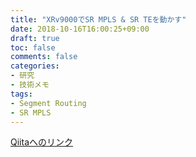 ```yaml
---
title: "XRv9000でSR MPLS & SR TEを動かす"
date: 2018-10-16T16:00:25+09:00
draft: true
toc: false
comments: false
categories:
- 研究
- 技術メモ
tags:
- Segment Routing
- SR MPLS
---
```


[Qiitaへのリンク](https://qiita.com/watal "FRRoutingでSR MPLS & SR TEを動かす")

<!--more-->
